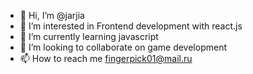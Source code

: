 - 👋 Hi, I’m @jarjia
- 👀 I’m interested in Frontend development with react.js
- 🌱 I’m currently learning javascript
- 💞️ I’m looking to collaborate on game development
- 📫 How to reach me fingerpick01@mail.ru

<!---
jarjia/jarjia is a ✨ special ✨ repository because its `README.md` (this file) appears on your GitHub profile.
You can click the Preview link to take a look at your changes.
--->

